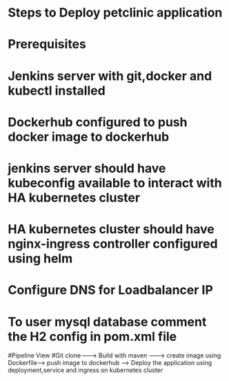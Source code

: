 # Steps to Deploy petclinic application

# Prerequisites

# Jenkins server with git,docker and kubectl installed
# Dockerhub configured to push docker image to dockerhub
# jenkins server should have kubeconfig available to interact with HA kubernetes cluster
# HA kubernetes cluster should have nginx-ingress controller configured using helm
# Configure DNS for Loadbalancer IP
# To user mysql database comment the H2 config in pom.xml file

#Pipeline View
#Git clone---> Build with maven ---> create image using Dockerfile--> push image to dockerhub --> Deploy the application using deployment,service and ingress on kubernetes cluster

